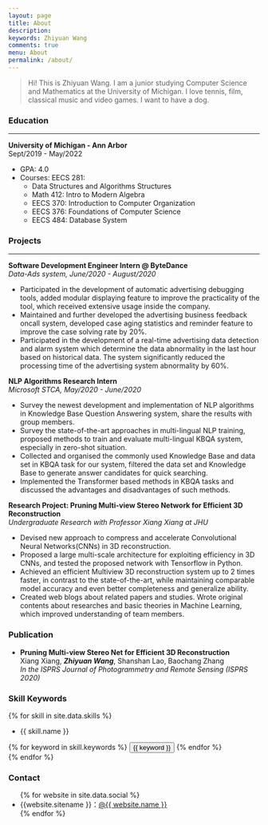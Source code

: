 ```yaml
---
layout: page
title: About
description: 
keywords: Zhiyuan Wang
comments: true
menu: About
permalink: /about/
---
```

> Hi! This is Zhiyuan Wang. I am a junior studying Computer Science and Mathematics at the University of Michigan. I love tennis, film, classical music and video games. I want to have a dog.

### Education

---
**University of Michigan - Ann Arbor**\
Sept/2019 - May/2022

- GPA: 4.0
- Courses: EECS 281:
  - Data Structures and Algorithms Structures
  - Math 412: Intro to Modern Algebra
  - EECS 370: Introduction to Computer Organization
  - EECS 376: Foundations of Computer Science
  - EECS 484: Database System

### Projects

---
**Software Development Engineer Intern @ ByteDance**\
*Data-Ads system, June/2020 - August/2020*

- Participated in the development of automatic advertising debugging tools, added modular displaying feature to improve the practicality of the tool, which received extensive usage inside the company.
- Maintained and further developed the advertising business feedback oncall system, developed case aging statistics and reminder feature to improve the case solving rate by 20%.
- Participated in the development of a real-time advertising data detection and alarm system which determine the data abnormality in the last hour based on historical data. The system significantly reduced the processing time of the advertising system abnormality by 60%.

**NLP Algorithms Research Intern**\
*Microsoft STCA, May/2020 - June/2020*

- Survey the newest development and implementation of NLP algorithms in Knowledge Base Question Answering system, share the results with group members.
- Survey the state-of-the-art approaches in multi-lingual NLP training, proposed methods to train and evaluate multi-lingual KBQA system, especially in zero-shot situation.
- Collected and organised the commonly used Knowledge Base and data set in KBQA task for our system, filtered the data set and Knowledge Base to generate answer candidates for quick searching.
- Implemented the Transformer based methods in KBQA tasks and discussed the advantages and disadvantages of such methods.

**Research Project: Pruning Multi-view Stereo Network for Efficient 3D Reconstruction**\
*Undergraduate Research with Professor Xiang Xiang at JHU*

- Devised new approach to compress and accelerate Convolutional Neural Networks(CNNs) in 3D reconstruction.
- Proposed a large multi-scale architecture for exploiting efficiency in 3D CNNs, and tested the proposed network
with Tensorflow in Python.
- Achieved an efficient Multiview 3D reconstruction system up to 2 times faster, in contrast to the state-of-the-art,
while maintaining comparable model accuracy and even better completeness and generalize ability.
- Created web blogs about related papers and studies. Wrote original contents about researches and basic theories
in Machine Learning, which improved understanding of team members.

### Publication
- **Pruning Multi-view Stereo Net for Efficient 3D Reconstruction**\
  Xiang Xiang, ***Zhiyuan Wang***, Shanshan Lao, Baochang Zhang\
  *In the ISPRS Journal of Photogrammetry and Remote Sensing (ISPRS 2020)*
### Skill Keywords

{% for skill in site.data.skills %}
- {{ skill.name }}
<div class="btn-inline">
{% for keyword in skill.keywords %}
<button class="btn btn-outline" type="button">{{ keyword }}</button>
{% endfor %}
</div>
{% endfor %}


### Contact

<ul>
{% for website in site.data.social %}
<li>{{website.sitename }}：<a href="{{ website.url }}" target="_blank">@{{ website.name }}</a></li>
{% endfor %}
</ul>

